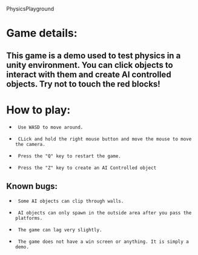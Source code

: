 PhysicsPlayground
# Game details:
 This game is a demo used to test physics in a unity environment. You can click objects to interact
 with them and create AI controlled objects. Try not to touch the red blocks!
 ---


# How to play:
   *      Use WASD to move around.
   *      CLick and hold the right mouse button and move the mouse to move the camera.
   *      Press the "Q" key to restart the game.
   *      Press the "Z" key to create an AI Controlled object


## Known bugs:
   *      Some AI objects can clip through walls.
   *      AI objects can only spawn in the outside area after you pass the platforms.
   *      The game can lag very slightly.
   *      The game does not have a win screen or anything. It is simply a demo.
